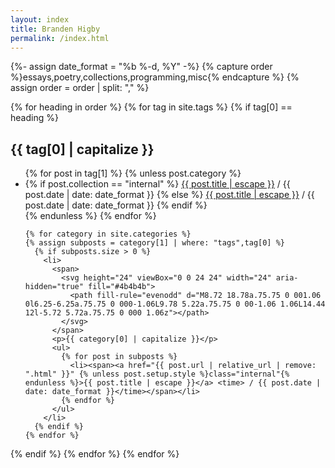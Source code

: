 ```yaml
---
layout: index
title: Branden Higby
permalink: /index.html
---
```

{%- assign date_format = "%b %-d, %Y" -%}
{% capture order %}essays,poetry,collections,programming,misc{% endcapture %}
{% assign order = order | split: "," %}

{% for heading in order %}
{% for tag in site.tags %}
{% if tag[0] == heading %}

  <h2>{{ tag[0] | capitalize }}</h2>
  <ul>
    {% for post in tag[1] %}
      {% unless post.category %}
        <li>
          {% if post.collection == "internal" %}
            <span><a href="{{ post.url | relative_url | remove: ".html" }}" {% unless post.setup.style %}class="internal" {% endunless %}>{{ post.title | escape }}</a> <time> / {{ post.date | date: date_format }}</time></span>
          {% else %}
            <span><a href="{{ post.link }}">{{ post.title | escape }}</a> <time> / {{ post.date | date: date_format }}</time></span>
          {% endif %}
        </li>
      {% endunless %}
    {% endfor %}


    {% for category in site.categories %}
    {% assign subposts = category[1] | where: "tags",tag[0] %}
      {% if subposts.size > 0 %}
        <li>
          <span>
            <svg height="24" viewBox="0 0 24 24" width="24" aria-hidden="true" fill="#4b4b4b">
              <path fill-rule="evenodd" d="M8.72 18.78a.75.75 0 001.06 0l6.25-6.25a.75.75 0 000-1.06L9.78 5.22a.75.75 0 00-1.06 1.06L14.44 12l-5.72 5.72a.75.75 0 000 1.06z"></path>
            </svg>
          </span>
          <p>{{ category[0] | capitalize }}</p>
          <ul>
            {% for post in subposts %}
              <li><span><a href="{{ post.url | relative_url | remove: ".html" }}" {% unless post.setup.style %}class="internal"{% endunless %}>{{ post.title | escape }}</a> <time> / {{ post.date | date: date_format }}</time></span></li>
            {% endfor %}
          </ul>
        </li>
      {% endif %}
    {% endfor %}
  </ul>
  {% endif %}
{% endfor %}
{% endfor %}
